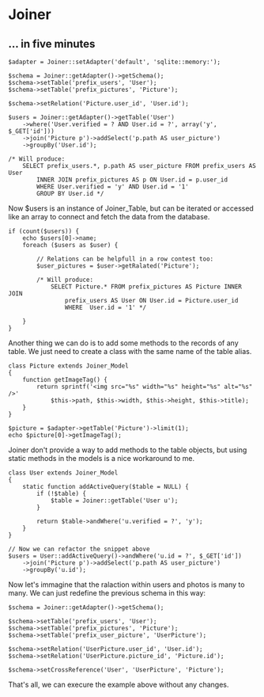 # Joiner

## ... in five minutes

	$adapter = Joiner::setAdapter('default', 'sqlite::memory:');

	$schema = Joiner::getAdapter()->getSchema();
	$schema->setTable('prefix_users', 'User');
	$schema->setTable('prefix_pictures', 'Picture');

	$schema->setRelation('Picture.user_id', 'User.id');

	$users = Joiner::getAdapter()->getTable('User')
		->where('User.verified = ? AND User.id = ?', array('y', $_GET['id']))
		->join('Picture p')->addSelect('p.path AS user_picture')
		->groupBy('User.id');

	/* Will produce:
		SELECT prefix_users.*, p.path AS user_picture FROM prefix_users AS User
			INNER JOIN prefix_pictures AS p ON User.id = p.user_id
			WHERE User.verified = 'y' AND User.id = '1'
			GROUP BY User.id */

Now $users is an instance of Joiner_Table, but can be iterated or accessed like an array to connect and fetch the data from the database.

	if (count($users)) {
		echo $users[0]->name;
		foreach ($users as $user) {

			// Relations can be helpfull in a row contest too:
			$user_pictures = $user->getRalated('Picture');

			/* Will produce:
				SELECT Picture.* FROM prefix_pictures AS Picture INNER JOIN
					prefix_users AS User ON User.id = Picture.user_id
					WHERE  User.id = '1' */

		}
	}


Another thing we can do is to add some methods to the records of any table. We just need to create a class with the same name of the table alias.

	class Picture extends Joiner_Model
	{
		function getImageTag() {
			return sprintf('<img src="%s" width="%s" height="%s" alt="%s" />'
				$this->path, $this->width, $this->height, $this->title);
		}
	}

	$picture = $adapter->getTable('Picture')->limit(1);
	echo $picture[0]->getImageTag();

Joiner don't provide a way to add methods to the table objects, but using static methods in the models is a nice workaround to me.

	class User extends Joiner_Model
	{
		static function addActiveQuery($table = NULL) {
			if (!$table) {
				$table = Joiner::getTable('User u');
			}

			return $table->andWhere('u.verified = ?', 'y');
		}
	}

	// Now we can refactor the snippet above
	$users = User::addActiveQuery()->andWhere('u.id = ?', $_GET['id'])
		->join('Picture p')->addSelect('p.path AS user_picture')
		->groupBy('u.id');


Now let's immagine that the ralaction within users and photos is many to many. We can just redefine the previous schema in this way:

	$schema = Joiner::getAdapter()->getSchema();

	$schema->setTable('prefix_users', 'User');
	$schema->setTable('prefix_pictures', 'Picture');
	$schema->setTable('prefix_user_picture', 'UserPicture');

	$schema->setRelation('UserPicture.user_id', 'User.id');
	$schema->setRelation('UserPicture.picture_id', 'Picture.id');

	$schema->setCrossReference('User', 'UserPicture', 'Picture');

That's all, we can execure the example above without any changes.